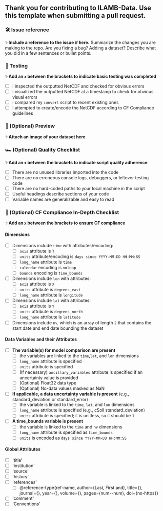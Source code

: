 ## Thank you for contributing to ILAMB-Data. Use this template when submitting a pull request.

### 🛠 Issue reference
✨**Include a reference to the issue # here.**
Summarize the changes you are making to the repo. Are you fixing a bug? Adding a dataset? Describe what you did in a few sentences or bullet points.

### 🧪 Testing
✨**Add an `x` between the brackets to indicate basic testing was completed**
- [ ] I inspected the outputted NetCDF and checked for obvious errors
- [ ] I visualized the outputted NetCDF at a timestamp to check for obvious visual errors
- [ ] I compared my `convert` script to recent existing ones
- [ ] I attempted to create/encode the NetCDF according to CF Compliance guidelines

### 🧪 (Optional) Preview
✨**Attach an image of your dataset here**

### 🏎 (Optional) Quality Checklist
✨**Add an `x` between the brackets to indicate script quality adherence**

- [ ] There are no unused libraries imported into the code
- [ ] There are no erroneous console logs, debuggers, or leftover testing code
- [ ] There are no hard-coded paths to your local machine in the script
- [ ] Useful headings describe sections of your code
- [ ] Variable names are generalizable and easy to read

### 📏 (Optional) CF Compliance In-Depth Checklist
✨**Add an `x` between the brackets to ensure CF compliance**

#### Dimensions
- [ ] Dimensions include `time` with attributes/encoding:
    - [ ] `axis` attribute is `T`
    - [ ] `units` attribute/encoding is `days since YYYY-MM-DD HH:MM:SS`
    - [ ] `long_name` attribute is `time`
    - [ ] `calendar` encoding is `noleap`
    - [ ] `bounds` encoding is `time_bounds`
- [ ] Dimensions include `lon` with attributes:
    - [ ] `axis` attribute is `X`
    - [ ] `units` attribute is `degrees_east`
    - [ ] `long_name` attribute is  `longitude`
- [ ] Dimensions include `lat` with attributes:
    - [ ] `axis` attribute is `Y`
    - [ ] `units` attribute is `degrees_north`
    - [ ] `long_name` attribute is `latitude`
- [ ] Dimensions include `nv`, which is an array of length `2` that contains the start date and end date bounding the dataset

#### Data Variables and their Attributes
- [ ] **The variable(s) for model comparison are present**
    - [ ] the variables are linked to the `time`,`lat`, and `lon` dimensions
    - [ ] `long_name` attribute is specified
    - [ ] `units` attribute is specified
    - [ ] (If necessary) `ancillary_variables` attribute is specified if an uncertainty value is provided
    - [ ] (Optional) Float32 data type
    - [ ] (Optional) No-data values masked as NaN
- [ ] **If applicable, a data uncertainty variable is present** (e.g., standard_deviation or standard_error)
    - [ ] the variable is linked to the `time`, `lat`, and `lon` dimensions
    - [ ] `long_name` attribute is specified (e.g., cSoil standard_deviation)
    - [ ] `units` attribute is specified; it is unitless, so it should be `1`
- [ ] **A time_bounds variable is present**
    - [ ] the variable is linked to the `time` and `nv` dimensions
    - [ ] `long_name` attribute is specified as `time_bounds`
    - [ ] `units` is encoded as `days since YYYY-MM-DD HH:MM:SS`

#### Global Attributes
- [ ] 'title'
- [ ] 'institution'
- [ ] 'source'
- [ ] 'history'
- [ ] 'references'
    - [ ] @reference-type{ref-name, author={Last, First and}, title={}, journal={}, year={}, volume={}, pages={num--num}, doi={no-https}}
- [ ] 'comment'
- [ ] 'Conventions'